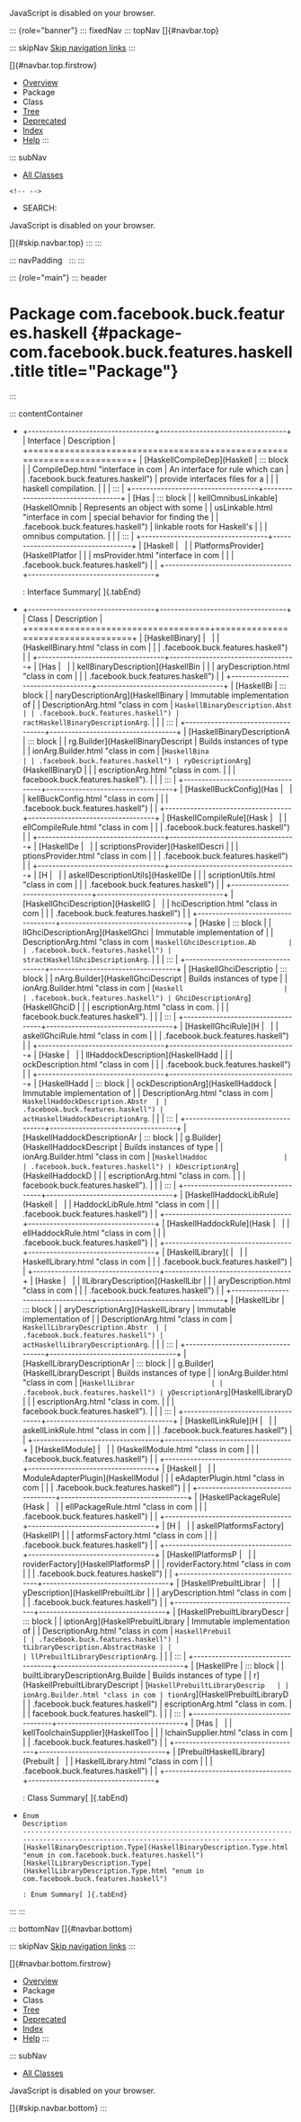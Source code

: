 <div>

JavaScript is disabled on your browser.

</div>

::: {role="banner"}
::: fixedNav
::: topNav
[]{#navbar.top}

::: skipNav
[Skip navigation links](#skip.navbar.top "Skip navigation links")
:::

[]{#navbar.top.firstrow}

-   [Overview](../../../../../index.html)
-   Package
-   Class
-   [Tree](package-tree.html)
-   [Deprecated](../../../../../deprecated-list.html)
-   [Index](../../../../../index-all.html)
-   [Help](../../../../../help-doc.html)
:::

::: subNav
-   [All Classes](../../../../../allclasses.html)

```{=html}
<!-- -->
```
-   SEARCH:

<div>

<div>

JavaScript is disabled on your browser.

</div>

</div>

[]{#skip.navbar.top}
:::
:::

::: navPadding
 
:::
:::

::: {role="main"}
::: header
# Package com.facebook.buck.features.haskell {#package-com.facebook.buck.features.haskell .title title="Package"}
:::

::: contentContainer
-   +-----------------------------------+-----------------------------------+
    | Interface                         | Description                       |
    +===================================+===================================+
    | [HaskellCompileDep](Haskell       | ::: block                         |
    | CompileDep.html "interface in com | An interface for rule which can   |
    | .facebook.buck.features.haskell") | provide interfaces files for a    |
    |                                   | haskell compilation.              |
    |                                   | :::                               |
    +-----------------------------------+-----------------------------------+
    | [Has                              | ::: block                         |
    | kellOmnibusLinkable](HaskellOmnib | Represents an object with some    |
    | usLinkable.html "interface in com | special behavior for finding the  |
    | .facebook.buck.features.haskell") | linkable roots for Haskell\'s     |
    |                                   | omnibus computation.              |
    |                                   | :::                               |
    +-----------------------------------+-----------------------------------+
    | [Haskell                          |                                   |
    | PlatformsProvider](HaskellPlatfor |                                   |
    | msProvider.html "interface in com |                                   |
    | .facebook.buck.features.haskell") |                                   |
    +-----------------------------------+-----------------------------------+

    : Interface Summary[ ]{.tabEnd}

-   +-----------------------------------+-----------------------------------+
    | Class                             | Description                       |
    +===================================+===================================+
    | [HaskellBinary]                   |                                   |
    | (HaskellBinary.html "class in com |                                   |
    | .facebook.buck.features.haskell") |                                   |
    +-----------------------------------+-----------------------------------+
    | [Has                              |                                   |
    | kellBinaryDescription](HaskellBin |                                   |
    | aryDescription.html "class in com |                                   |
    | .facebook.buck.features.haskell") |                                   |
    +-----------------------------------+-----------------------------------+
    | [HaskellBi                        | ::: block                         |
    | naryDescriptionArg](HaskellBinary | Immutable implementation of       |
    | DescriptionArg.html "class in com | `HaskellBinaryDescription.Abst    |
    | .facebook.buck.features.haskell") | ractHaskellBinaryDescriptionArg`. |
    |                                   | :::                               |
    +-----------------------------------+-----------------------------------+
    | [HaskellBinaryDescriptionA        | ::: block                         |
    | rg.Builder](HaskellBinaryDescript | Builds instances of type          |
    | ionArg.Builder.html "class in com | [`HaskellBina                     |
    | .facebook.buck.features.haskell") | ryDescriptionArg`](HaskellBinaryD |
    |                                   | escriptionArg.html "class in com. |
    |                                   | facebook.buck.features.haskell"). |
    |                                   | :::                               |
    +-----------------------------------+-----------------------------------+
    | [HaskellBuckConfig](Has           |                                   |
    | kellBuckConfig.html "class in com |                                   |
    | .facebook.buck.features.haskell") |                                   |
    +-----------------------------------+-----------------------------------+
    | [HaskellCompileRule](Hask         |                                   |
    | ellCompileRule.html "class in com |                                   |
    | .facebook.buck.features.haskell") |                                   |
    +-----------------------------------+-----------------------------------+
    | [HaskellDe                        |                                   |
    | scriptionsProvider](HaskellDescri |                                   |
    | ptionsProvider.html "class in com |                                   |
    | .facebook.buck.features.haskell") |                                   |
    +-----------------------------------+-----------------------------------+
    | [H                                |                                   |
    | askellDescriptionUtils](HaskellDe |                                   |
    | scriptionUtils.html "class in com |                                   |
    | .facebook.buck.features.haskell") |                                   |
    +-----------------------------------+-----------------------------------+
    | [HaskellGhciDescription](HaskellG |                                   |
    | hciDescription.html "class in com |                                   |
    | .facebook.buck.features.haskell") |                                   |
    +-----------------------------------+-----------------------------------+
    | [Haske                            | ::: block                         |
    | llGhciDescriptionArg](HaskellGhci | Immutable implementation of       |
    | DescriptionArg.html "class in com | `HaskellGhciDescription.Ab        |
    | .facebook.buck.features.haskell") | stractHaskellGhciDescriptionArg`. |
    |                                   | :::                               |
    +-----------------------------------+-----------------------------------+
    | [HaskellGhciDescriptio            | ::: block                         |
    | nArg.Builder](HaskellGhciDescript | Builds instances of type          |
    | ionArg.Builder.html "class in com | [`Haskell                         |
    | .facebook.buck.features.haskell") | GhciDescriptionArg`](HaskellGhciD |
    |                                   | escriptionArg.html "class in com. |
    |                                   | facebook.buck.features.haskell"). |
    |                                   | :::                               |
    +-----------------------------------+-----------------------------------+
    | [HaskellGhciRule](H               |                                   |
    | askellGhciRule.html "class in com |                                   |
    | .facebook.buck.features.haskell") |                                   |
    +-----------------------------------+-----------------------------------+
    | [Haske                            |                                   |
    | llHaddockDescription](HaskellHadd |                                   |
    | ockDescription.html "class in com |                                   |
    | .facebook.buck.features.haskell") |                                   |
    +-----------------------------------+-----------------------------------+
    | [HaskellHadd                      | ::: block                         |
    | ockDescriptionArg](HaskellHaddock | Immutable implementation of       |
    | DescriptionArg.html "class in com | `HaskellHaddockDescription.Abstr  |
    | .facebook.buck.features.haskell") | actHaskellHaddockDescriptionArg`. |
    |                                   | :::                               |
    +-----------------------------------+-----------------------------------+
    | [HaskellHaddockDescriptionAr      | ::: block                         |
    | g.Builder](HaskellHaddockDescript | Builds instances of type          |
    | ionArg.Builder.html "class in com | [`HaskellHaddoc                   |
    | .facebook.buck.features.haskell") | kDescriptionArg`](HaskellHaddockD |
    |                                   | escriptionArg.html "class in com. |
    |                                   | facebook.buck.features.haskell"). |
    |                                   | :::                               |
    +-----------------------------------+-----------------------------------+
    | [HaskellHaddockLibRule](Haskell   |                                   |
    | HaddockLibRule.html "class in com |                                   |
    | .facebook.buck.features.haskell") |                                   |
    +-----------------------------------+-----------------------------------+
    | [HaskellHaddockRule](Hask         |                                   |
    | ellHaddockRule.html "class in com |                                   |
    | .facebook.buck.features.haskell") |                                   |
    +-----------------------------------+-----------------------------------+
    | [HaskellLibrary](                 |                                   |
    | HaskellLibrary.html "class in com |                                   |
    | .facebook.buck.features.haskell") |                                   |
    +-----------------------------------+-----------------------------------+
    | [Haske                            |                                   |
    | llLibraryDescription](HaskellLibr |                                   |
    | aryDescription.html "class in com |                                   |
    | .facebook.buck.features.haskell") |                                   |
    +-----------------------------------+-----------------------------------+
    | [HaskellLibr                      | ::: block                         |
    | aryDescriptionArg](HaskellLibrary | Immutable implementation of       |
    | DescriptionArg.html "class in com | `HaskellLibraryDescription.Abstr  |
    | .facebook.buck.features.haskell") | actHaskellLibraryDescriptionArg`. |
    |                                   | :::                               |
    +-----------------------------------+-----------------------------------+
    | [HaskellLibraryDescriptionAr      | ::: block                         |
    | g.Builder](HaskellLibraryDescript | Builds instances of type          |
    | ionArg.Builder.html "class in com | [`HaskellLibrar                   |
    | .facebook.buck.features.haskell") | yDescriptionArg`](HaskellLibraryD |
    |                                   | escriptionArg.html "class in com. |
    |                                   | facebook.buck.features.haskell"). |
    |                                   | :::                               |
    +-----------------------------------+-----------------------------------+
    | [HaskellLinkRule](H               |                                   |
    | askellLinkRule.html "class in com |                                   |
    | .facebook.buck.features.haskell") |                                   |
    +-----------------------------------+-----------------------------------+
    | [HaskellModule]                   |                                   |
    | (HaskellModule.html "class in com |                                   |
    | .facebook.buck.features.haskell") |                                   |
    +-----------------------------------+-----------------------------------+
    | [Haskell                          |                                   |
    | ModuleAdapterPlugin](HaskellModul |                                   |
    | eAdapterPlugin.html "class in com |                                   |
    | .facebook.buck.features.haskell") |                                   |
    +-----------------------------------+-----------------------------------+
    | [HaskellPackageRule](Hask         |                                   |
    | ellPackageRule.html "class in com |                                   |
    | .facebook.buck.features.haskell") |                                   |
    +-----------------------------------+-----------------------------------+
    | [H                                |                                   |
    | askellPlatformsFactory](HaskellPl |                                   |
    | atformsFactory.html "class in com |                                   |
    | .facebook.buck.features.haskell") |                                   |
    +-----------------------------------+-----------------------------------+
    | [HaskellPlatformsP                |                                   |
    | roviderFactory](HaskellPlatformsP |                                   |
    | roviderFactory.html "class in com |                                   |
    | .facebook.buck.features.haskell") |                                   |
    +-----------------------------------+-----------------------------------+
    | [HaskellPrebuiltLibrar            |                                   |
    | yDescription](HaskellPrebuiltLibr |                                   |
    | aryDescription.html "class in com |                                   |
    | .facebook.buck.features.haskell") |                                   |
    +-----------------------------------+-----------------------------------+
    | [HaskellPrebuiltLibraryDescr      | ::: block                         |
    | iptionArg](HaskellPrebuiltLibrary | Immutable implementation of       |
    | DescriptionArg.html "class in com | `HaskellPrebuil                   |
    | .facebook.buck.features.haskell") | tLibraryDescription.AbstractHaske |
    |                                   | llPrebuiltLibraryDescriptionArg`. |
    |                                   | :::                               |
    +-----------------------------------+-----------------------------------+
    | [HaskellPre                       | ::: block                         |
    | builtLibraryDescriptionArg.Builde | Builds instances of type          |
    | r](HaskellPrebuiltLibraryDescript | [`HaskellPrebuiltLibraryDescrip   |
    | ionArg.Builder.html "class in com | tionArg`](HaskellPrebuiltLibraryD |
    | .facebook.buck.features.haskell") | escriptionArg.html "class in com. |
    |                                   | facebook.buck.features.haskell"). |
    |                                   | :::                               |
    +-----------------------------------+-----------------------------------+
    | [Has                              |                                   |
    | kellToolchainSupplier](HaskellToo |                                   |
    | lchainSupplier.html "class in com |                                   |
    | .facebook.buck.features.haskell") |                                   |
    +-----------------------------------+-----------------------------------+
    | [PrebuiltHaskellLibrary](Prebuilt |                                   |
    | HaskellLibrary.html "class in com |                                   |
    | .facebook.buck.features.haskell") |                                   |
    +-----------------------------------+-----------------------------------+

    : Class Summary[ ]{.tabEnd}

-   
      Enum                                                                                                                 Description
      -------------------------------------------------------------------------------------------------------------------- -------------
      [HaskellBinaryDescription.Type](HaskellBinaryDescription.Type.html "enum in com.facebook.buck.features.haskell")      
      [HaskellLibraryDescription.Type](HaskellLibraryDescription.Type.html "enum in com.facebook.buck.features.haskell")    

      : Enum Summary[ ]{.tabEnd}
:::
:::

::: bottomNav
[]{#navbar.bottom}

::: skipNav
[Skip navigation links](#skip.navbar.bottom "Skip navigation links")
:::

[]{#navbar.bottom.firstrow}

-   [Overview](../../../../../index.html)
-   Package
-   Class
-   [Tree](package-tree.html)
-   [Deprecated](../../../../../deprecated-list.html)
-   [Index](../../../../../index-all.html)
-   [Help](../../../../../help-doc.html)
:::

::: subNav
-   [All Classes](../../../../../allclasses.html)

<div>

<div>

JavaScript is disabled on your browser.

</div>

</div>

[]{#skip.navbar.bottom}
:::
